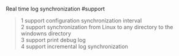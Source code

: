 Real time log synchronization 
#support
>1 support configuration synchronization interval<br/>
>2 support synchronization from Linux to any directory to the windowns directory<br/>
>3 support print debug log<br/>
>4 support incremental log synchronization<br/>
